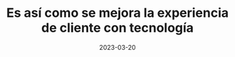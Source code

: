 ---
episode: 86
date: "2023-03-20"
title: Es así como se mejora la experiencia de cliente con tecnología
guest: Fernando Gómez Arriola
business: Nexu
category: Founder
description: Acompáñanos con Fernando Gómez, Founder y Co-CEO de Nexu, la startup de financiamiento automotriz que más rápido entrega créditos de México.
insights:
  - <b>Si en tu emprendimiento encuentras una mejor oportunidad, es un privilegio poder pivotear.</b> Nexu comenzó como una agregadora de agentes de crédito automotriz y aprovechó la data recolectada durante años para ofrecer sus propios productos financieros.
  - <b>Construye una empresa rentable. En Nexu tienen muy claro el objetivo y el camino para ser una empresa rentable.</b> En tiempos de recesión como los que estamos viviendo, y siempre, esta debería ser tu prioridad.
  - <b>Encuentra procesos tediosos y mejóralos con tecnología digital.</b> El pivoteo de Nexu nació de ver la ineficiencia operativa que estaban brindando los agentes de crédito a sus clientes y tomó esta oportunidad para construir un negocio escalable con tecnología.
  - <b>Nunca dejes de buscar oportunidades.</b> Aunque te esté yendo bien y estés cómodo con tus operaciones, hay industrias enteras en tus segmentos desatendidos. Es así como las startups de fintech han tenido la oportunidad de innovar en los espacios que ha pasado por alto la banca tradicional.
---
